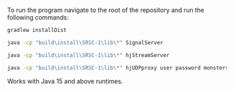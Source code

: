 To run the program navigate to the root of the repository and run the following commands:

```bash
gradlew installDist

java -cp "build\install\SRSC-1\lib\*" SignalServer

java -cp "build\install\SRSC-1\lib\*" hjStreamServer

java -cp "build\install\SRSC-1\lib\*" hjUDPproxy user password monsters
```

Works with Java 15 and above runtimes.